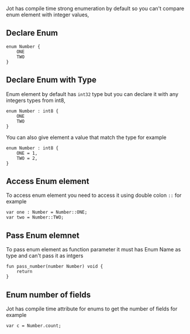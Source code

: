 Jot has compile time strong enumeration by default so you can't compare enum element with integer values,

## Declare Enum

```
enum Number {
    ONE
    TWO
}
```

## Declare Enum with Type

Enum element by default has `int32` type but you can declare it with any integers types from int8,

```
enum Number : int8 {
    ONE
    TWO
}
```

You can also give element a value that match the type for example

```
enum Number : int8 {
    ONE = 1,
    TWO = 2,
}
```

## Access Enum element

To access enum element you need to access it using double colon `::` for example

```
var one : Number = Number::ONE;
var two = Number::TWO;
```

## Pass Enum elemnet

To pass enum element as function parameter it must has Enum Name as type and can't pass it as intgers

```
fun pass_number(number Number) void {
    return
}
```

## Enum number of fields

Jot has compile time attribute for enums to get the number of fields for example

```
var c = Number.count;
```